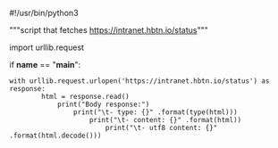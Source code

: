 #!/usr/bin/python3

"""script that fetches https://intranet.hbtn.io/status"""

import urllib.request

if __name__ == "__main__":

    with urllib.request.urlopen('https://intranet.hbtn.io/status') as response:
            html = response.read()
	            print("Body response:")
		            print("\t- type: {}" .format(type(html)))
			            print("\t- content: {}" .format(html))
				            print("\t- utf8 content: {}" .format(html.decode()))